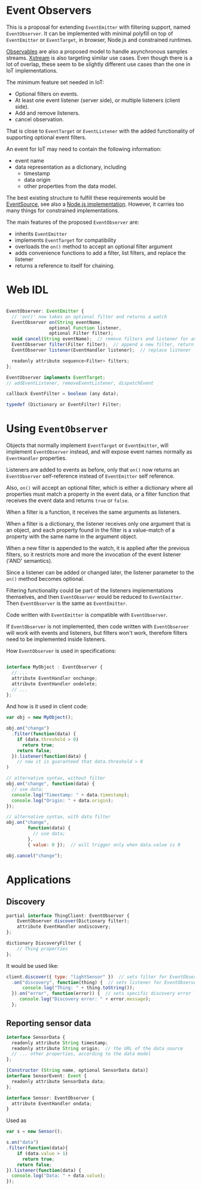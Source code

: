 Event Observers
===============

This is a proposal for extending `EventEmitter` with filtering support, named `EventObserver`. It can be implemented with minimal polyfill on top of `EventEmitter` or `EventTarget`, in browser, Node.js and constrained runtimes.

[Observables](https://github.com/tc39/proposal-observable) are also a proposed model to handle asynchronous samples streams. [Xstream](https://github.com/staltz/xstream) is also targeting similar use cases. Even though there is a lot of overlap, these seem to be slightly different use cases than the one in IoT implementations.

The minimum feature set needed in IoT:
- Optional filters on events.
- At least one event listener (server side), or multiple listeners (client side).
- Add and remove listeners.
- cancel observation.

That is close to `EventTarget` or `EventListener` with the added functionality of supporting optional event filters.

An event for IoT may need to contain the following information:
- event name
- data representation as a dictionary, including
  * timestamp
  * data origin
  * other properties from the data model.

The best existing structure to fulfill these requirements would be [EventSource](https://developer.mozilla.org/en/docs/Web/API/EventSource), see also a [Node.js implementation](https://www.npmjs.com/package/eventsource). However, it carries too many things for constrained implementations.

 The main features of the proposed `EventObserver` are:
- inherits `EventEmitter`
- implements `EventTarget` for compatibility
- overloads the `on()` method to accept an optional filter argument
- adds convenience functions to add a filter, list filters, and replace the listener
- returns a reference to itself for chaining.

Web IDL
=======
```javascript

EventObserver: EventEmitter {
  // 'on()' now takes an optional filter and returns a watch
  EventObserver on(String eventName,
                optional Function listener,
                optional Filter filter);
  void cancel(String eventName);  // remove filters and listener for an event
  EventObserver filter(Filter filter);  // append a new filter, return `this`
  EventObserver listener(EventHandler listener);  // replace listener

  readonly attribute sequence<Filter> filters;
};

EventObserver implements EventTarget;
// addEventListener, removeEventListener, dispatchEvent

callback EventFilter = boolean (any data);

typedef (Dictionary or EventFilter) Filter;
```

Using `EventObserver`
=====================

Objects that normally implement `EventTarget` or `EventEmitter`, will implement `EventObserver` instead, and will expose event names normally as `EventHandler` properties.

Listeners are added to events as before, only that `on()` now returns an `EventObserver` self-reference instead of `EventEmitter` self reference.

Also, `on()` will accept an optional filter, which is either a dictionary where all properties must match a property in the event data, or a filter function that receives the event data and returns `true` or `false`.

When a filter is a function, it receives the same arguments as listeners.

When a filter is a dictionary, the listener receives only one argument that is an object, and each property found in the filter is a value-match of a property with the same name in the argument object.

When a new filter is appended to the watch, it is applied after the previous filters, so it restricts more and more the invocation of the event listener ('AND' semantics).

Since a listener can be added or changed later, the listener parameter to the `on()` method becomes optional.

Filtering functionality could be part of the listeners implementations themselves, and then `EventObserver` would be reduced to `EventEmitter`. Then `EventObserver` is the same as `EventEmitter`.

Code written with `EventEmitter` is compatible with `EventObserver`.

If `EventObserver` is not implemented, then code written with `EventObserver` will work with events and listeners, but filters won't work, therefore filters need to be implemented inside listeners.


How `EventObserver` is used in specifications:
```javascript

interface MyObject : EventObserver {
  // ...
  attribute EventHandler onchange;
  attribute EventHandler ondelete;
  // ...
};
```

And how is it used in client code:
```javascript
var obj = new MyObject();

obj.on("change")
  .filter(function(data) {
    if (data.threshold > 0)
      return true;
    return false;
  }).listener(function(data) {
    // now it is guaranteed that data.threshold > 0
)

// alternative syntax, without filter
obj.on("change", function(data) {
  // use data;
  console.log("Timestamp: " + data.timestamp);
  console.log("Origin: " + data.origin);
});

// alternative syntax, with data filter
obj.on("change",
        function(data) {
          // use data;
        },
        { value: 0 });  // will trigger only when data.value is 0

obj.cancel("change");
```

Applications
============

## Discovery
```javascript
partial interface ThingClient: EventObserver {
    EventObserver discover(Dictionary filter);
    attribute EventHandler ondiscovery;
};

dictionary DiscoveryFilter {
    // Thing properties
};
```
It would be used like:

```javascript
client.discover({ type: "lightSensor" })  // sets filter for EventObserver
  .on("discovery", function(thing) {  // sets listener for EventObserver
      console.log("Thing: " + thing.toString());
  }).on("error", function(error)) {  // sets specific discovery error listener for EventObserver
     console.log("Discovery error: " + error.message);
  };
```

## Reporting sensor data

```javascript
interface SensorData {
  readonly attribute String timestamp;
  readonly attribute String origin;  // the URL of the data source
  // ... other properties, according to the data model
};

[Constructor (String name, optional SensorData data)]
interface SensorEvent: Event {
  readonly attribute SensorData data;
};

interface Sensor: EventObserver {
  attribute EventHandler ondata;
}

```
Used as
```javascript
var s = new Sensor();

s.on("data")
.filter(function(data){
    if (data.value > 1)
      return true;
    return false;
}).listener(function(data) {
  console.log("Data: " + data.value);
});
```
